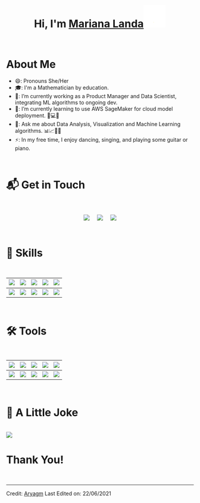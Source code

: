 <h1 align="center">Hi, I'm <a href="https://github.com/landac">Mariana Landa<a><img src="https://github.com/Kathryn-Jie/Kathryn-Jie/blob/main/wave.gif" width="60px"/></h1>
<Br>
<h1>About Me</h1>

- 😄:  Pronouns She/Her
- 🎓: I'm a Mathematician by education.
- 🔭: I’m currently working as a Product Manager and Data Scientist, integrating ML algorithms to ongoing dev.
- 🌱: I’m currently learning to use AWS SageMaker for cloud model deployment. 🧠💻🤖
- 💬: Ask me about Data Analysis, Visualization and Machine Learning algorithms. 📊📈🤖🧠
- ⚡: In my free time, I enjoy dancing, singing, and playing some guitar or piano. 

<Br>
<h1>📬 Get in Touch </h1>
<Br>
<p align="center">
<a href="https://www.linkedin.com/in/landac" target="blank"><img align="center" src="https://img.shields.io/badge/Mariana Landa-0077B5?style=for-the-badge&logo=linkedin&logoColor=white" /></a> &nbsp;&nbsp;&nbsp;  <a href="mailto:m.landac01@gmail.com" target="blank"><img align="center" src="https://img.shields.io/badge/m.landac01@gmail.com-D14836?style=for-the-badge&logo=gmail&logoColor=white" /></a>    &nbsp;&nbsp;&nbsp;       <a href="https://www.github.com/landac" target="blank"><img align="center" src="https://img.shields.io/badge/landac-100000?style=for-the-badge&logo=github&logoColor=white" /></a>
</p>
  
<Br>
<h1>🤸‍ Skills </h1>
<Br>
  
|![](https://img.shields.io/badge/Machine%20Learning-brightgreen?style=for-the-badge)|![](https://img.shields.io/badge/ML-Supervized%20Learning-brightgreen?style=for-the-badge)|![](https://img.shields.io/badge/ML-Unsupervized%20Learning-brightgreen?style=for-the-badge)|![](https://img.shields.io/badge/Web%20Scraping-red?style=for-the-badge)|![](https://img.shields.io/badge/Dashboards-red?style=for-the-badge)|
|---|---|---|---|---|
|![](https://img.shields.io/badge/Data%20Science-blue?style=for-the-badge)|![](https://img.shields.io/badge/DS-Data%20Cleaning-blue?style=for-the-badge)|![](https://img.shields.io/badge/DS-Data%20Analysis-blue?style=for-the-badge)|![](https://img.shields.io/badge/DS-Data%20Visualization-blue?style=for-the-badge)|![](https://img.shields.io/badge/And%20More!-yellow?style=for-the-badge)|
  
<Br>
<h1>🛠️ Tools</h1>
<Br>
 
|![](https://img.shields.io/badge/Python-FFD43B?style=for-the-badge&logo=python&logoColor=darkgreen)|![](https://img.shields.io/badge/TensorFlow-FF6F00?style=for-the-badge&logo=TensorFlow&logoColor=white)|![](https://img.shields.io/badge/scikit_learn-F7931E?style=for-the-badge&logo=scikit-learn&logoColor=white)|![](https://img.shields.io/badge/Keras-D00000?style=for-the-badge&logo=Keras&logoColor=white)|![](https://img.shields.io/badge/Jupyter-F37626.svg?&style=for-the-badge&logo=Jupyter&logoColor=white)|
|---|---|---|---|---|
|![](https://img.shields.io/badge/conda-342B029.svg?&style=for-the-badge&logo=anaconda&logoColor=white)|![](https://img.shields.io/badge/Pandas-2C2D72?style=for-the-badge&logo=pandas&logoColor=white)|![](https://img.shields.io/badge/Numpy-777BB4?style=for-the-badge&logo=numpy&logoColor=white)|![](https://img.shields.io/badge/Plotly-239120?style=for-the-badge&logo=plotly&logoColor=white)|![](https://img.shields.io/badge/And%20More!-yellow?style=for-the-badge)|
   
<Br>
<h1>🤣 A Little Joke</h1>
<Br>
  
<img src="https://ih1.redbubble.net/image.471887531.0381/raf,750x1000,075,t,000000:44f0b734a5.u4.jpg"/>
  
<Br>
<h1>Thank You! </h1>
<Br>

------
  
Credit: [Aryagm](https://github.com/Aryagm)
Last Edited on: 22/06/2021
